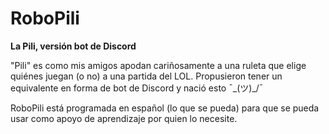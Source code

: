 # RoboPili
**La Pili, versión bot de Discord**

"Pili" es como mis amigos apodan cariñosamente a una ruleta que elige quiénes juegan (o no) a una partida del LOL. Propusieron tener un equivalente en forma de bot de Discord y nació esto ¯\_(ツ)_/¯

RoboPili está programada en español (lo que se pueda) para que se pueda usar como apoyo de aprendizaje por quien lo necesite.
